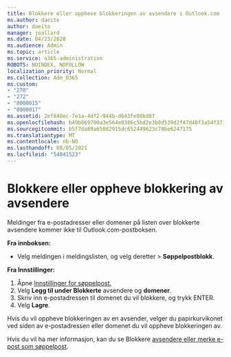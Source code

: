 ```yaml
---
title: Blokkere eller oppheve blokkeringen av avsendere i Outlook.com
ms.author: daeite
author: daeite
manager: joallard
ms.date: 04/23/2020
ms.audience: Admin
ms.topic: article
ms.service: o365-administration
ROBOTS: NOINDEX, NOFOLLOW
localization_priority: Normal
ms.collection: Adm_O365
ms.custom:
- "270"
- "272"
- "8000015"
- "8000017"
ms.assetid: 2ef840ec-7e1a-4df2-944b-d643fe08bd8f
ms.openlocfilehash: b49b869700a3e564e0386c5bd2e3b8d539d2f47d48f3a54f3718c770ccc9a0bd
ms.sourcegitcommit: b5f7da89a650d2915dc652449623c78be6247175
ms.translationtype: MT
ms.contentlocale: nb-NO
ms.lasthandoff: 08/05/2021
ms.locfileid: "54041523"
---
```

# <a name="block-or-unblock-senders"></a>Blokkere eller oppheve blokkering av avsendere

Meldinger fra e-postadresser eller domener på listen over blokkerte avsendere kommer ikke til Outlook.com-postboksen.

**Fra innboksen:**

- Velg meldingen i meldingslisten, og velg deretter  >  **Søppelpostblokk**.

**Fra Innstillinger:**

1. Åpne [Innstillinger for søppelpost.](https://outlook.live.com/mail/options/mail/junkEmail)
2. Velg **Legg til under Blokkerte** avsendere og **domener**.
3. Skriv inn e-postadressen til domenet du vil blokkere, og trykk ENTER.
4. Velg **Lagre**.

Hvis du vil oppheve blokkeringen av en avsender, velger du papirkurvikonet ved siden av e-postadressen eller domenet du vil oppheve blokkeringen av.

Hvis du vil ha mer informasjon, kan du se Blokkere [avsendere eller merke e-post som søppelpost](https://support.office.com/article/a3ece97b-82f8-4a5e-9ac3-e92fa6427ae4?wt.mc_id=Office_Outlook_com_Alchemy).